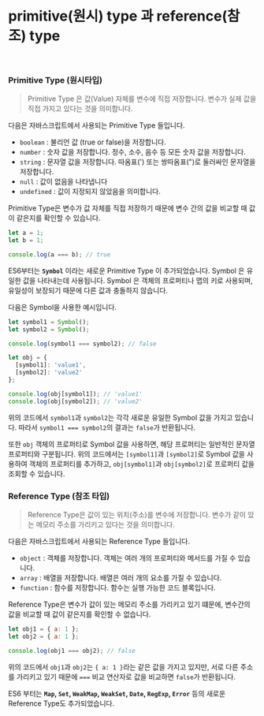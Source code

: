 primitive(원시) type 과 reference(참조) type
======

<br>

### Primitive Type (원시타입)

> Primitive Type 은 값(Value) 자체를 변수에 직접 저장합니다. 변수가 실제 값을 직접 가지고 있다는 것을 의미합니다.

다음은 자바스크립트에서 사용되는 Primitive Type 들입니다.

- `boolean` : 불리언 값 (true or false)을 저장합니다.
- `number` : 숫자 값을 저장합니다. 정수, 소수, 음수 등 모든 숫자 값을 저장합니다.
- `string` : 문자열 값을 저장합니다. 따옴표(') 또는 쌍따옴표(")로 둘러싸인 문자열을 저장합니다.
- `null` : 값이 없음을 나타냅니다
- `undefined` : 값이 지정되지 않았음을 의미합니다.

Primitive Type은 변수가 값 자체를 직접 저장하기 때문에 변수 간의 값을 비교할 때 값이 같은지를 확인할 수 있습니다.

```javascript
let a = 1;
let b = 1;

console.log(a === b); // true
```

ES6부터는 <b>`Symbol`</b> 이라는 새로운 Primitive Type 이 추가되었습니다. Symbol 은 유일한 값을 나타내는데 사용됩니다. Symbol 은 객체의 프로퍼티나 맵의 키로 사용되며, 유일성이 보장되기 때문에 다른 값과 충돌하지 않습니다.

다음은 Symbol을 사용한 예시입니다.

```javascript
let symbol1 = Symbol();
let symbol2 = Symbol();

console.log(symbol1 === symbol2); // false

let obj = {
  [symbol1]: 'value1',
  [symbol2]: 'value2'
};

console.log(obj[symbol1]); // 'value1'
console.log(obj[symbol2]); // 'value2'
```

위의 코드에서 `symbol1`과  `symbol2`는 각각 새로운 유일한 Symbol 값을 가지고 있습니다. 따라서 `symbol1 === symbol2`의 결과는 `false`가 반환됩니다.

또한 `obj` 객체의 프로퍼티로 Symbol 값을 사용하면, 해당 프로퍼티는 일반적인 문자열 프로퍼티와 구분됩니다. 위의 코드에서는 `[symbol1]`과 `[symbol2]`로 Symbol 값을 사용하여 객체의 프로퍼티를 추가하고, `obj[symbol1]`과 `obj[symbol2]`로 프로퍼티 값을 조회할 수 있습니다. 

### Reference Type (참조 타입)
> Reference Type은 값이 있는 위치(주소)를 변수에 저장합니다. 변수가 같이 있는 메모리 주소를 가리키고 있다는 것을 의미합니다.

다음은 자바스크립트에서 사용되는 Reference Type 들입니다.

- `object` : 객체를 저장합니다. 객체는 여러 개의 프로퍼티와 메서드를 가질 수 있습니다. 
- `array` : 배열을 저장합니다. 배열은 여러 개의 요소를 가질 수 있습니다. 
- `function` : 함수를 저장합니다. 함수는 실행 가능한 코드 블록입니다.

Reference Type은 변수가 값이 있는 메모리 주소를 가리키고 있기 떄문에, 변수간의 값을 비교할 때 값이 같은지를 확인할 수 없습니다. 

```javascript
let obj1 = { a: 1 };
let obj2 = { a: 1 };

console.log(obj1 === obj2); // false
```

위의 코드에서 `obj1`과 `obj2`는 `{ a: 1 }`라는 같은 값을 가지고 있지만, 서로 다른 주소를 가리키고 있기 때문에 `===` 비교 연산자로 값을 비교하면 `false`가 반환됩니다. 

ES6 부터는 <b>`Map`, `Set`, `WeakMap`, `WeakSet`, `Date`, `RegExp`, `Error`</b> 등의 새로운 Reference Type도 추가되었습니다.